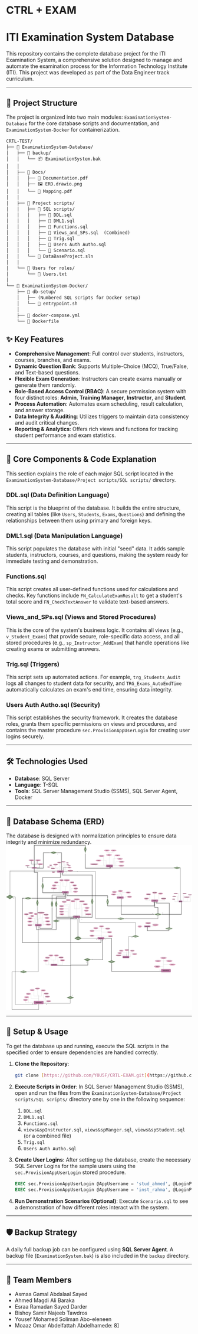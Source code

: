 # CTRL + EXAM
# ITI Examination System Database

This repository contains the complete database project for the ITI Examination System, a comprehensive solution designed to manage and automate the examination process for the Information Technology Institute (ITI). This project was developed as part of the Data Engineer track curriculum.

---

## 📂 Project Structure

The project is organized into two main modules: `ExaminationSystem-Database` for the core database scripts and documentation, and `ExaminationSystem-Docker` for containerization.

```text
CRTL-TEST/
├── 📁 ExaminationSystem-Database/
│   ├── 📁 backup/
│   │   └── 📦 ExaminationSystem.bak
│   │
│   ├── 📁 Docs/
│   │   ├── 📄 Documentation.pdf
│   │   ├── 🖼️ ERD.drawio.png
│   │   └── 📄 Mapping.pdf
│   │
│   ├── 📁 Project scripts/
│   │   ├── 📁 SQL scripts/
│   │   │   ├── 📜 DDL.sql
│   │   │   ├── 📜 DML1.sql
│   │   │   ├── 📜 Functions.sql
│   │   │   ├── 📜 Views_and_SPs.sql  (Combined)
│   │   │   ├── 📜 Trig.sql
│   │   │   ├── 📜 Users Auth Autho.sql
│   │   │   └── 📜 Scenario.sql
│   │   └── 📄 DataBaseProject.sln
│   │
│   └── 📁 Users for roles/
│       └── 📄 Users.txt
│
└── 📁 ExaminationSystem-Docker/
    ├── 📁 db-setup/
    │   ├── (Numbered SQL scripts for Docker setup)
    │   └── 📜 entrypoint.sh
    │
    ├── 🐳 docker-compose.yml
    └── 🐳 Dockerfile
```


## ✨ Key Features

* **Comprehensive Management**: Full control over students, instructors, courses, branches, and exams.
* **Dynamic Question Bank**: Supports Multiple-Choice (MCQ), True/False, and Text-based questions.
* **Flexible Exam Generation**: Instructors can create exams manually or generate them randomly.
* **Role-Based Access Control (RBAC)**: A secure permission system with four distinct roles: **Admin**, **Training Manager**, **Instructor**, and **Student**.
* **Process Automation**: Automates exam scheduling, result calculation, and answer storage.
* **Data Integrity & Auditing**: Utilizes triggers to maintain data consistency and audit critical changes.
* **Reporting & Analytics**: Offers rich views and functions for tracking student performance and exam statistics.

---

## 🚀 Core Components & Code Explanation

This section explains the role of each major SQL script located in the `ExaminationSystem-Database/Project scripts/SQL scripts/` directory.

### DDL.sql (Data Definition Language)
This script is the blueprint of the database. It builds the entire structure, creating all tables (like `Users`, `Students`, `Exams`, `Questions`) and defining the relationships between them using primary and foreign keys.

### DML1.sql (Data Manipulation Language)
This script populates the database with initial "seed" data. It adds sample students, instructors, courses, and questions, making the system ready for immediate testing and demonstration.

### Functions.sql
This script creates all user-defined functions used for calculations and checks. Key functions include `FN_CalculateExamResult` to get a student's total score and `FN_CheckTextAnswer` to validate text-based answers.

### Views_and_SPs.sql (Views and Stored Procedures)
This is the core of the system's business logic. It contains all views (e.g., `v_Student_Exams`) that provide secure, role-specific data access, and all stored procedures (e.g., `sp_Instructor_AddExam`) that handle operations like creating exams or submitting answers.

### Trig.sql (Triggers)
This script sets up automated actions. For example, `trg_Students_Audit` logs all changes to student data for security, and `TRG_Exams_AutoEndTime` automatically calculates an exam's end time, ensuring data integrity.

### Users Auth Autho.sql (Security)
This script establishes the security framework. It creates the database roles, grants them specific permissions on views and procedures, and contains the master procedure `sec.ProvisionAppUserLogin` for creating user logins securely.

---

## 🛠️ Technologies Used

* **Database**: SQL Server
* **Language**: T-SQL
* **Tools**: SQL Server Management Studio (SSMS), SQL Server Agent, Docker

---

## 🎨 Database Schema (ERD)

The database is designed with normalization principles to ensure data integrity and minimize redundancy.
![Entity Relationship Diagram](ExaminationSystem-Database/Docs/ERD/ERD.drawio.png)


---

## 🔧 Setup & Usage

To get the database up and running, execute the SQL scripts in the specified order to ensure dependencies are handled correctly.

1.  **Clone the Repository**:
    ```bash
    git clone [https://github.com/Y0U5F/CRTL-EXAM.git](https://github.com/Y0U5F/CRTL-EXAM.git)
    ```

2.  **Execute Scripts in Order**:
    In SQL Server Management Studio (SSMS), open and run the files from the `ExaminationSystem-Database/Project scripts/SQL scripts/` directory one by one in the following sequence:
    1.  `DDL.sql`
    2.  `DML1.sql`
    3.  `Functions.sql`
    4.  `views&spInstructor.sql`, `views&spManger.sql`, `views&spStudent.sql` (or a combined file)
    5.  `Trig.sql`
    6.  `Users Auth Autho.sql`

3.  **Create User Logins**:
    After setting up the database, create the necessary SQL Server Logins for the sample users using the `sec.ProvisionAppUserLogin` stored procedure.
    ```sql
    EXEC sec.ProvisionAppUserLogin @AppUsername = 'stud_ahmed', @LoginPassword = 'stud123';
    EXEC sec.ProvisionAppUserLogin @AppUsername = 'inst_rahma', @LoginPassword = 'inst456';
    ```

4.  **Run Demonstration Scenarios (Optional)**:
    Execute `Scenario.sql` to see a demonstration of how different roles interact with the system.

---

## 🛡️ Backup Strategy

A daily full backup job can be configured using **SQL Server Agent**. A backup file (`ExaminationSystem.bak`) is also included in the `backup` directory.

---

## 👥 Team Members

* Asmaa Gamal Abdalaal Sayed
* Ahmed Magdi Ali Baraka
* Esraa Ramadan Sayed Darder
* Bishoy Samir Najeeb Tawdros
* Yousef Mohamed Soliman Abo-eleneen
* Moaaz Omar Abdelfattah Abdelhamede: 8]
